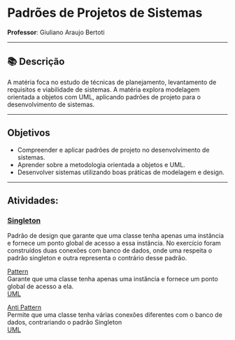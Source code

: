 # Padrões de Projetos de Sistemas
**Professor**: Giuliano Araujo Bertoti

---

## 📚 Descrição
A matéria foca no estudo de técnicas de planejamento, levantamento de requisitos e viabilidade de sistemas. A matéria explora modelagem orientada a objetos com UML, aplicando padrões de projeto para o desenvolvimento de sistemas.

---

## Objetivos
- Compreender e aplicar padrões de projeto no desenvolvimento de sistemas.
- Aprender sobre a metodologia orientada a objetos e UML.
- Desenvolver sistemas utilizando boas práticas de modelagem e design.

---

## Atividades:

### [**Singleton**](./01%20-%20Singleton/)<br>
Padrão de design que garante que uma classe tenha apenas uma instância e fornece um ponto global de acesso a essa instância. No exercício foram construídos duas conexões com banco de dados, onde uma respeita o padrão singleton e outra representa o contrário desse padrão.
<br>

[Pattern](./01%20-%20Singleton/Pattern/)<br>
Garante que uma classe tenha apenas uma instância e fornece um ponto global de acesso a ela.
<br>
[UML](./01%20-%20Singleton/Pattern/UML%20Singleton.jpeg)

[Anti Pattern](./01%20-%20Singleton/AntiPattern/)<br>
Permite que uma classe tenha várias conexões diferentes com o banco de dados, contrariando o padrão Singleton
<br>
[UML](./01%20-%20Singleton/AntiPattern/antisingleton/UML%20AntiSingleton.jpeg)